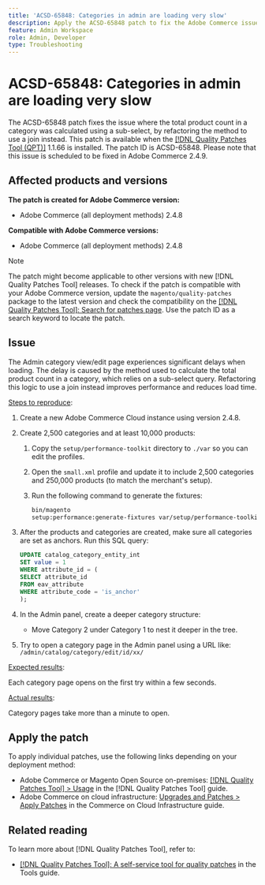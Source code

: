 ```yaml
---
title: 'ACSD-65848: Categories in admin are loading very slow'
description: Apply the ACSD-65848 patch to fix the Adobe Commerce issue where the total product count in a category was calculated using a sub-select, by refactoring the method to use a join instead.
feature: Admin Workspace
role: Admin, Developer
type: Troubleshooting
---
```


# ACSD-65848: Categories in admin are loading very slow

The ACSD-65848 patch fixes the issue where the total product count in a category was calculated using a sub-select, by refactoring the method to use a join instead. This patch is available when the [[!DNL Quality Patches Tool (QPT)]](/help/tools/quality-patches-tool/quality-patches-tool-to-self-serve-quality-patches.md) 1.1.66 is installed. The patch ID is ACSD-65848. Please note that this issue is scheduled to be fixed in Adobe Commerce 2.4.9.

## Affected products and versions

**The patch is created for Adobe Commerce version:**

* Adobe Commerce (all deployment methods) 2.4.8

**Compatible with Adobe Commerce versions:**

* Adobe Commerce (all deployment methods) 2.4.8

>[!NOTE]
>
>The patch might become applicable to other versions with new [!DNL Quality Patches Tool] releases. To check if the patch is compatible with your Adobe Commerce version, update the `magento/quality-patches` package to the latest version and check the compatibility on the [[!DNL Quality Patches Tool]: Search for patches page](https://experienceleague.adobe.com/tools/commerce-quality-patches/index.html). Use the patch ID as a search keyword to locate the patch.

## Issue

The Admin category view/edit page experiences significant delays when loading. The delay is caused by the method used to calculate the total product count in a category, which relies on a sub-select query. Refactoring this logic to use a join instead improves performance and reduces load time.

<u>Steps to reproduce</u>:

1. Create a new Adobe Commerce Cloud instance using version 2.4.8.
1. Create 2,500 categories and at least 10,000 products:
    1. Copy the `setup/performance-toolkit` directory to `./var` so you can edit the profiles.
    1. Open the `small.xml` profile and update it to include 2,500 categories and 250,000 products (to match the merchant's setup).
    1. Run the following command to generate the fixtures:
        
        ```bash
        bin/magento 
        setup:performance:generate-fixtures var/setup/performance-toolkit/profiles/ce/small.xml
        ```

1. After the products and categories are created, make sure all categories are set as anchors. Run this SQL query:

    ```sql
    UPDATE catalog_category_entity_int 
    SET value = 1 
    WHERE attribute_id = (
    SELECT attribute_id 
    FROM eav_attribute 
    WHERE attribute_code = 'is_anchor'
    );
    ```

1. In the Admin panel, create a deeper category structure:
    * Move Category 2 under Category 1 to nest it deeper in the tree.
1. Try to open a category page in the Admin panel using a URL like:
    ```/admin/catalog/category/edit/id/xx/```

<u>Expected results</u>:

Each category page opens on the first try within a few seconds.

<u>Actual results</u>:

Category pages take more than a minute to open.

## Apply the patch

To apply individual patches, use the following links depending on your deployment method:

* Adobe Commerce or Magento Open Source on-premises: [[!DNL Quality Patches Tool] > Usage](/help/tools/quality-patches-tool/usage.md) in the [!DNL Quality Patches Tool] guide.
* Adobe Commerce on cloud infrastructure: [Upgrades and Patches > Apply Patches](https://experienceleague.adobe.com/docs/commerce-cloud-service/user-guide/develop/upgrade/apply-patches.html) in the Commerce on Cloud Infrastructure guide.

## Related reading

To learn more about [!DNL Quality Patches Tool], refer to:

* [[!DNL Quality Patches Tool]: A self-service tool for quality patches](/help/tools/quality-patches-tool/quality-patches-tool-to-self-serve-quality-patches.md) in the Tools guide.
